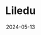 ---  
layout: startup_page  
title: "Liledu"  
id: "liledu.com"  
permalink: "/lileduliledu.com05132024/"  
website: "https://liledu.com/"  
funding_round: ""  
funding_amount: "€500K"  
investors: "FIRSTPIC, Heartfelt, BADideas, angel investors"  
about: "Liledu is an educational toy subscription service offering eco-friendly wooden toys based on the Montessori method. The toys are tailored to children's ages and developmental stages, promoting sustainable learning through play and reducing the environmental impact of the toy industry. Their 'Play and Swap' model has proven successful in Lithuania, and they are expanding into the UK."  
markets: "EdTech, Toys, Sustainability"  
hq: "Vilnius, Vilniaus, Lithuania"  
founded_year: "2020"  
linkedin: "https://www.linkedin.com/company/liledu"  
twitter: ""  
instagram: ""  
facebook: "https://www.facebook.com/p/LILEDU-61552038050127/"  
crunchbase: "https://www.crunchbase.com/organization/liledu"  
pitchbook: "https://pitchbook.com/profiles/company/539020-45"  

date_display: "13-May-2024"  
date: "2024-05-13"

# SEO Optimization  
meta_title: "Liledu -  Funding (€500K)"  
meta_description: "Liledu, Liledu is an educational toy subscription service offering eco-friendly wooden toys based on the Montessori method. The toys are tailored to children'..."  
meta_keywords: "Liledu, EdTech, Toys, Sustainability,  funding"  
canonical_url: "https://startup.projectstartups.com/lileduliledu.com05132024/"  
---